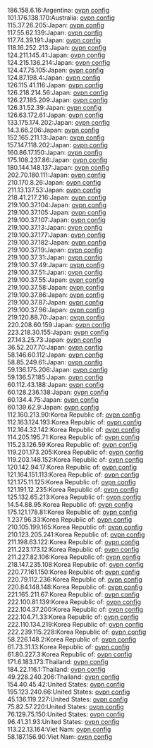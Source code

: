 186.158.6.16:Argentina: [ovpn config](vpn/186_158_6_16.ovpn)  
101.176.138.170:Australia: [ovpn config](vpn/101_176_138_170.ovpn)  
115.37.26.205:Japan: [ovpn config](vpn/115_37_26_205.ovpn)  
117.55.62.139:Japan: [ovpn config](vpn/117_55_62_139.ovpn)  
117.74.39.191:Japan: [ovpn config](vpn/117_74_39_191.ovpn)  
118.16.252.213:Japan: [ovpn config](vpn/118_16_252_213.ovpn)  
124.211.145.41:Japan: [ovpn config](vpn/124_211_145_41.ovpn)  
124.215.136.214:Japan: [ovpn config](vpn/124_215_136_214.ovpn)  
124.47.75.105:Japan: [ovpn config](vpn/124_47_75_105.ovpn)  
124.87.198.4:Japan: [ovpn config](vpn/124_87_198_4.ovpn)  
126.115.41.116:Japan: [ovpn config](vpn/126_115_41_116.ovpn)  
126.218.214.56:Japan: [ovpn config](vpn/126_218_214_56.ovpn)  
126.27.185.209:Japan: [ovpn config](vpn/126_27_185_209.ovpn)  
126.31.52.39:Japan: [ovpn config](vpn/126_31_52_39.ovpn)  
126.63.172.61:Japan: [ovpn config](vpn/126_63_172_61.ovpn)  
133.175.174.202:Japan: [ovpn config](vpn/133_175_174_202.ovpn)  
14.3.66.206:Japan: [ovpn config](vpn/14_3_66_206.ovpn)  
152.165.211.13:Japan: [ovpn config](vpn/152_165_211_13.ovpn)  
157.147.118.202:Japan: [ovpn config](vpn/157_147_118_202.ovpn)  
160.86.17.150:Japan: [ovpn config](vpn/160_86_17_150.ovpn)  
175.108.237.86:Japan: [ovpn config](vpn/175_108_237_86.ovpn)  
180.144.148.137:Japan: [ovpn config](vpn/180_144_148_137.ovpn)  
202.70.180.111:Japan: [ovpn config](vpn/202_70_180_111.ovpn)  
210.170.8.26:Japan: [ovpn config](vpn/210_170_8_26.ovpn)  
211.13.137.53:Japan: [ovpn config](vpn/211_13_137_53.ovpn)  
218.41.217.216:Japan: [ovpn config](vpn/218_41_217_216.ovpn)  
219.100.37.104:Japan: [ovpn config](vpn/219_100_37_104.ovpn)  
219.100.37.105:Japan: [ovpn config](vpn/219_100_37_105.ovpn)  
219.100.37.107:Japan: [ovpn config](vpn/219_100_37_107.ovpn)  
219.100.37.13:Japan: [ovpn config](vpn/219_100_37_13.ovpn)  
219.100.37.177:Japan: [ovpn config](vpn/219_100_37_177.ovpn)  
219.100.37.182:Japan: [ovpn config](vpn/219_100_37_182.ovpn)  
219.100.37.19:Japan: [ovpn config](vpn/219_100_37_19.ovpn)  
219.100.37.31:Japan: [ovpn config](vpn/219_100_37_31.ovpn)  
219.100.37.49:Japan: [ovpn config](vpn/219_100_37_49.ovpn)  
219.100.37.51:Japan: [ovpn config](vpn/219_100_37_51.ovpn)  
219.100.37.55:Japan: [ovpn config](vpn/219_100_37_55.ovpn)  
219.100.37.58:Japan: [ovpn config](vpn/219_100_37_58.ovpn)  
219.100.37.86:Japan: [ovpn config](vpn/219_100_37_86.ovpn)  
219.100.37.87:Japan: [ovpn config](vpn/219_100_37_87.ovpn)  
219.100.37.96:Japan: [ovpn config](vpn/219_100_37_96.ovpn)  
219.120.88.70:Japan: [ovpn config](vpn/219_120_88_70.ovpn)  
220.208.60.159:Japan: [ovpn config](vpn/220_208_60_159.ovpn)  
223.218.30.155:Japan: [ovpn config](vpn/223_218_30_155.ovpn)  
27.143.25.73:Japan: [ovpn config](vpn/27_143_25_73.ovpn)  
36.52.207.70:Japan: [ovpn config](vpn/36_52_207_70.ovpn)  
58.146.60.112:Japan: [ovpn config](vpn/58_146_60_112.ovpn)  
58.85.249.61:Japan: [ovpn config](vpn/58_85_249_61.ovpn)  
59.136.175.206:Japan: [ovpn config](vpn/59_136_175_206.ovpn)  
59.136.57.185:Japan: [ovpn config](vpn/59_136_57_185.ovpn)  
60.112.43.188:Japan: [ovpn config](vpn/60_112_43_188.ovpn)  
60.128.236.138:Japan: [ovpn config](vpn/60_128_236_138.ovpn)  
60.134.4.75:Japan: [ovpn config](vpn/60_134_4_75.ovpn)  
60.139.62.9:Japan: [ovpn config](vpn/60_139_62_9.ovpn)  
112.160.213.90:Korea Republic of: [ovpn config](vpn/112_160_213_90.ovpn)  
112.163.124.193:Korea Republic of: [ovpn config](vpn/112_163_124_193.ovpn)  
112.164.32.142:Korea Republic of: [ovpn config](vpn/112_164_32_142.ovpn)  
114.205.195.71:Korea Republic of: [ovpn config](vpn/114_205_195_71.ovpn)  
115.23.126.59:Korea Republic of: [ovpn config](vpn/115_23_126_59.ovpn)  
119.201.173.205:Korea Republic of: [ovpn config](vpn/119_201_173_205.ovpn)  
119.203.148.152:Korea Republic of: [ovpn config](vpn/119_203_148_152.ovpn)  
120.142.94.17:Korea Republic of: [ovpn config](vpn/120_142_94_17.ovpn)  
121.164.151.113:Korea Republic of: [ovpn config](vpn/121_164_151_113.ovpn)  
121.175.11.125:Korea Republic of: [ovpn config](vpn/121_175_11_125.ovpn)  
121.191.12.235:Korea Republic of: [ovpn config](vpn/121_191_12_235.ovpn)  
125.132.65.213:Korea Republic of: [ovpn config](vpn/125_132_65_213.ovpn)  
14.54.88.95:Korea Republic of: [ovpn config](vpn/14_54_88_95.ovpn)  
175.121.178.81:Korea Republic of: [ovpn config](vpn/175_121_178_81.ovpn)  
1.237.96.33:Korea Republic of: [ovpn config](vpn/1_237_96_33.ovpn)  
210.105.199.165:Korea Republic of: [ovpn config](vpn/210_105_199_165.ovpn)  
210.123.205.241:Korea Republic of: [ovpn config](vpn/210_123_205_241.ovpn)  
211.198.63.122:Korea Republic of: [ovpn config](vpn/211_198_63_122.ovpn)  
211.223.173.12:Korea Republic of: [ovpn config](vpn/211_223_173_12.ovpn)  
211.227.82.106:Korea Republic of: [ovpn config](vpn/211_227_82_106.ovpn)  
218.147.235.108:Korea Republic of: [ovpn config](vpn/218_147_235_108.ovpn)  
220.77.161.150:Korea Republic of: [ovpn config](vpn/220_77_161_150.ovpn)  
220.79.112.236:Korea Republic of: [ovpn config](vpn/220_79_112_236.ovpn)  
220.84.148.148:Korea Republic of: [ovpn config](vpn/220_84_148_148.ovpn)  
221.165.211.67:Korea Republic of: [ovpn config](vpn/221_165_211_67.ovpn)  
222.100.81.139:Korea Republic of: [ovpn config](vpn/222_100_81_139.ovpn)  
222.104.37.200:Korea Republic of: [ovpn config](vpn/222_104_37_200.ovpn)  
222.104.71.33:Korea Republic of: [ovpn config](vpn/222_104_71_33.ovpn)  
222.110.134.219:Korea Republic of: [ovpn config](vpn/222_110_134_219.ovpn)  
222.239.115.228:Korea Republic of: [ovpn config](vpn/222_239_115_228.ovpn)  
58.226.148.2:Korea Republic of: [ovpn config](vpn/58_226_148_2.ovpn)  
61.73.31.13:Korea Republic of: [ovpn config](vpn/61_73_31_13.ovpn)  
61.80.227.3:Korea Republic of: [ovpn config](vpn/61_80_227_3.ovpn)  
171.6.183.173:Thailand: [ovpn config](vpn/171_6_183_173.ovpn)  
184.22.116.1:Thailand: [ovpn config](vpn/184_22_116_1.ovpn)  
49.228.240.206:Thailand: [ovpn config](vpn/49_228_240_206.ovpn)  
154.40.45.42:United States: [ovpn config](vpn/154_40_45_42.ovpn)  
195.123.240.66:United States: [ovpn config](vpn/195_123_240_66.ovpn)  
45.136.119.227:United States: [ovpn config](vpn/45_136_119_227.ovpn)  
75.82.57.220:United States: [ovpn config](vpn/75_82_57_220.ovpn)  
76.129.75.150:United States: [ovpn config](vpn/76_129_75_150.ovpn)  
96.41.31.93:United States: [ovpn config](vpn/96_41_31_93.ovpn)  
113.22.13.164:Viet Nam: [ovpn config](vpn/113_22_13_164.ovpn)  
58.187.156.90:Viet Nam: [ovpn config](vpn/58_187_156_90.ovpn)  
